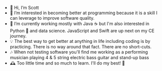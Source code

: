 - 👋 Hi, I’m Scott
- 👀 I’m interested in becoming better at programming because it is a skill I can leverage to improve software quality.
- 🌱 I’m currently working mostly with Java ☕️ but I'm also interested in Python 🐍 and data science.  JavaScript and Swift are up next on my CE journey.
- 💡 The best way to get better at anything in life including coding is by practicing. There is no way around that fact.  There are no short-cuts.
- 🎶 When not testing software you'll find me working as a performing musician playing 4 & 5 string electric bass guitar and stand-up bass
- 🕰 Too little time and so much to learn. I'll do my best! 🙂

<!---
sbalun/sbalun is a ✨ special ✨ repository because its `README.md` (this file) appears on your GitHub profile.
You can click the Preview link to take a look at your changes.
--->
